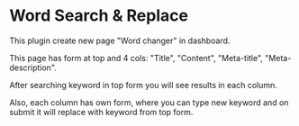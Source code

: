 
# Word Search & Replace

This plugin create new page "Word changer" in dashboard.

This page has form at top and 4 cols: "Title", "Content", "Meta-title", "Meta-description". 

After searching keyword in top form you will see results in each column.

Also, each column has own form, where you can type new keyword and on submit it will replace with keyword from top form.
